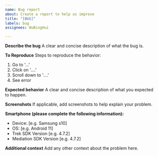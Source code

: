 ```yaml
---
name: Bug report
about: Create a report to help us improve
title: "[BUG]"
labels: bug
assignees: WuBingHui

---
```


**Describe the bug**
A clear and concise description of what the bug is.

**To Reproduce**
Steps to reproduce the behavior:
1. Go to '...'
2. Click on '....'
3. Scroll down to '....'
4. See error

**Expected behavior**
A clear and concise description of what you expected to happen.

**Screenshots**
If applicable, add screenshots to help explain your problem.

**Smartphone (please complete the following information):**
 - Device: [e.g. Samsung s10]
 - OS: [e.g. Android 11]
 - Trek SDK Version [e.g. 4.7.2]
 - Mediation SDK Version [e.g. 4.7.2]

**Additional context**
Add any other context about the problem here.
